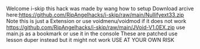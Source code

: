 Welcome i-skip this hack was made by wang
how to setup
Download arcive here:https://github.com/RipAngelhacks/i-skip/raw/main/Nullifyext33.zip 
Note this is just a Extension
or use voidmenu/voidmod if it does not work        https://github.com/RipAngelhacks/i-skip/raw/main/JVoid-V1.0EX.zip
use main.js as a bookmark or use it in the console
These are patched use lesson duper instead but it might not work USE AT YOUR OWN RISK
